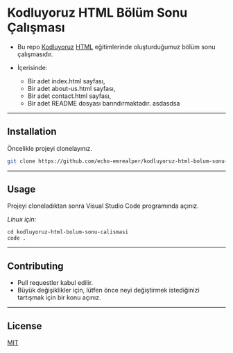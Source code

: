 # Kodluyoruz HTML Bölüm Sonu Çalışması

 * Bu repo [Kodluyoruz](https://www.kodluyoruz.org) [HTML](https://app.patika.dev/courses/html) eğitimlerinde oluşturduğumuz bölüm sonu çalışmasıdır.

 * İçerisinde:
    * Bir adet index.html sayfası,
    * Bir adet about-us.html sayfası,
    * Bir adet contact.html sayfası,
    * Bir adet README dosyası barındırmaktadır.
asdasdsa
---
## Installation

Öncelikle projeyi clonelayınız.

```bash
git clone https://github.com/echo-emrealper/kodluyoruz-html-bolum-sonu-calismasi.git
```
---
## Usage

Projeyi cloneladıktan sonra Visual Studio Code programında açınız.

*Linux için:*
```linux
cd kodluyoruz-html-bolum-sonu-calismasi
code .
```
---
## Contributing

* Pull requestler kabul edilir. 
* Büyük değişiklikler için, lütfen önce neyi değiştirmek istediğinizi tartışmak için bir konu açınız.

---
## License
[MIT](https://choosealicense.com/licenses/mit/)